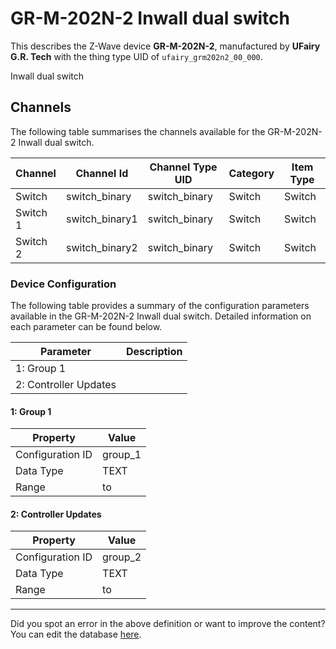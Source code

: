 
# GR-M-202N-2 Inwall dual switch

This describes the Z-Wave device **GR-M-202N-2**, manufactured by **UFairy G.R. Tech** with the thing type UID of ```ufairy_grm202n2_00_000```. 

Inwall dual switch

## Channels
The following table summarises the channels available for the GR-M-202N-2 Inwall dual switch.

| Channel | Channel Id | Channel Type UID | Category | Item Type |
|---------|------------|------------------|----------|-----------|
| Switch | switch_binary | switch_binary | Switch | Switch |
| Switch 1 | switch_binary1 | switch_binary | Switch | Switch |
| Switch 2 | switch_binary2 | switch_binary | Switch | Switch |




### Device Configuration
The following table provides a summary of the configuration parameters available in the GR-M-202N-2 Inwall dual switch.
Detailed information on each parameter can be found below.

| Parameter   | Description |
|-------------|-------------|
| 1: Group 1 |  |
| 2: Controller Updates |  |




#### 1: Group 1




| Property         | Value    |
|------------------|----------|
| Configuration ID | group_1 |
| Data Type        | TEXT |
| Range |  to  |






#### 2: Controller Updates




| Property         | Value    |
|------------------|----------|
| Configuration ID | group_2 |
| Data Type        | TEXT |
| Range |  to  |






---

Did you spot an error in the above definition or want to improve the content?
You can edit the database [here](http://www.cd-jackson.com/index.php/zwave/zwave-device-database/zwave-device-list/devicesummary/554).

